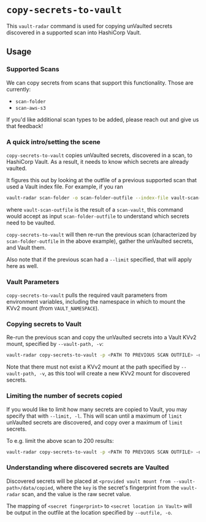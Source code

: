 # `copy-secrets-to-vault`
This `vault-radar` command is used for copying unVaulted secrets discovered in a supported scan into HashiCorp Vault.

## Usage

### Supported Scans

We can copy secrets from scans that support this functionality. Those are currently:

- `scan-folder`
- `scan-aws-s3`

If you'd like additional scan types to be added, please reach out and give us that feedback!

### A quick intro/setting the scene

`copy-secrets-to-vault` copies unVaulted secrets, discovered in a scan, to HashiCorp Vault. As a result, it needs to know which secrets are already vaulted.

It figures this out by looking at the outfile of a previous supported scan that used a Vault index file. For example, if you ran

```bash
vault-radar scan-folder -o scan-folder-outfile --index-file vault-scan-outfile
```

where `vault-scan-outfile` is the result of a `scan-vault`, this command would accept as input `scan-folder-outfile` to understand which secrets need to be vaulted.

`copy-secrets-to-vault` will then re-run the previous scan (characterized by `scan-folder-outfile` in the above example), gather the unVaulted secrets, and Vault them.

Also note that if the previous scan had a `--limit` specified, that will apply here as well.

### Vault Parameters

`copy-secrets-to-vault` pulls the required vault parameters from environment variables, including the namespace in which to mount the KVv2 mount (from `VAULT_NAMESPACE`).

### Copying secrets to Vault

Re-run the previous scan and copy the unVaulted secrets into a Vault KVv2 mount, specified by `--vault-path, -v`:

```bash
vault-radar copy-secrets-to-vault -p <PATH TO PREVIOUS SCAN OUTFILE> -o <PATH TO OUTPUT>.csv -v <LOCATION TO MOUNT A NEW VAULT KVv2>
```

Note that there must not exist a KVv2 mount at the path specified by `--vault-path, -v`, as this tool will create a new KVv2 mount for discovered secrets.

### Limiting the number of secrets copied

If you would like to limit how many secrets are copied to Vault, you may specify that with `--limit, -l`. This will scan until a maximum of `limit` unVaulted secrets are discovered, and copy over a maximum of `limit` secrets.

To e.g. limit the above scan to 200 results:

```bash
vault-radar copy-secrets-to-vault -p <PATH TO PREVIOUS SCAN OUTFILE> -o <PATH TO OUTPUT>.csv -v <LOCATION TO MOUNT A NEW VAULT KVv2> -l 200
```

### Understanding where discovered secrets are Vaulted
Discovered secrets will be placed at `<provided vault mount from --vault-path>/data/copied`, where the `key` is the secret's fingerprint from the `vault-radar` scan, and the value is the raw secret value.

The mapping of `<secret fingerprint>` to `<secret location in Vault>` will be output in the outfile at the location specified by `--outfile, -o`.